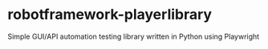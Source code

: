 # robotframework-playerlibrary
Simple GUI/API automation testing library written in Python using Playwright
